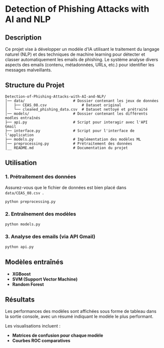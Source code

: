 # Detection of Phishing Attacks with AI and NLP

## Description
Ce projet vise à développer un modèle d'IA utilisant le traitement du langage naturel (NLP) et des techniques de machine learning pour détecter et classer automatiquement les emails de phishing. Le système analyse divers aspects des emails (contenu, métadonnées, URLs, etc.) pour identifier les messages malveillants.

## Structure du Projet
```
Detection-of-Phishing-Attacks-with-AI-and-NLP/
│── data/                      # Dossier contenant les jeux de données
│   ├── CEAS_08.csv                # Dataset original
│   └── cleaned_phishing_data.csv  # Dataset nettoyé et prétraité
│── models/                    # Dossier contenant les différents modles entraînés
├── api.py                     # Script pour interagir avec l'API Gmail
├── interface.py               # Script pour l'interface de l'application
├── models.py                  # Implémentation des modèles ML
│── preprocessing.py           # Prétraitement des données
│__ README.md                  # Documentation du projet
```


## Utilisation
### 1. Prétraitement des données
Assurez-vous que le fichier de données est bien placé dans `data/CEAS_08.csv `.
```bash
python preprocessing.py
```

### 2. Entraînement des modèles
```bash
python models.py
```

### 3. Analyse des emails (via API Gmail)
```bash
python api.py
```

## Modèles entraînés
- **XGBoost**
- **SVM (Support Vector Machine)**
- **Random Forest**


## Résultats
Les performances des modèles sont affichées sous forme de tableau dans la sortie console, avec un résumé indiquant le modèle le plus performant.

Les visualisations incluent :
- **Matrices de confusion pour chaque modèle**
- **Courbes ROC comparatives**
